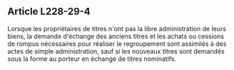 Article L228-29-4
----
Lorsque les propriétaires de titres n'ont pas la libre administration de leurs
biens, la demande d'échange des anciens titres et les achats ou cessions de
rompus nécessaires pour réaliser le regroupement sont assimilés à des actes de
simple administration, sauf si les nouveaux titres sont demandés sous la forme
au porteur en échange de titres nominatifs.
